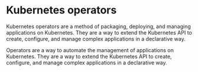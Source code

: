 # Kubernetes operators

Kubernetes operators are a method of packaging, deploying, and managing applications on Kubernetes. They are a way to extend the Kubernetes API to create, configure, and manage complex applications in a declarative way.

Operators are a way to automate the management of applications on Kubernetes. They are a way to extend the Kubernetes API to create, configure, and manage complex applications in a declarative way.

